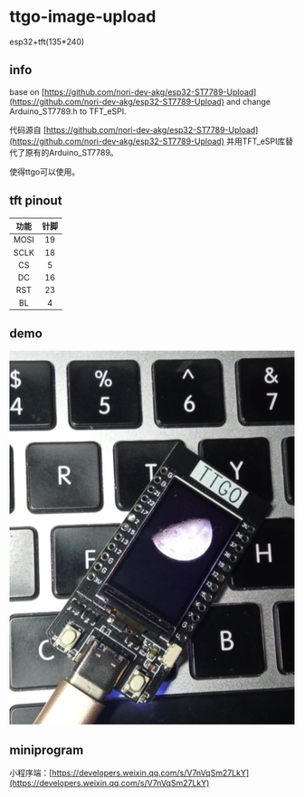 # ttgo-image-upload

esp32+tft(135*240)

## info

base on [https://github.com/nori-dev-akg/esp32-ST7789-Upload](https://github.com/nori-dev-akg/esp32-ST7789-Upload) and change Arduino_ST7789.h to TFT_eSPI.

代码源自 [https://github.com/nori-dev-akg/esp32-ST7789-Upload](https://github.com/nori-dev-akg/esp32-ST7789-Upload) 并用TFT_eSPI库替代了原有的Arduino_ST7789。

使得ttgo可以使用。

## tft pinout

|  功能   | 针脚  |
|  :----:  | :----:  |
| MOSI  | 19 |
| SCLK  | 18 |
| CS  | 5 |
| DC  | 16 |
| RST  | 23 |
| BL  | 4 |

## demo

![](./demo.jpg)

## miniprogram

小程序端：[https://developers.weixin.qq.com/s/V7nVqSm27LkY](https://developers.weixin.qq.com/s/V7nVqSm27LkY)
